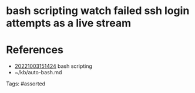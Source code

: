 # bash scripting watch failed ssh login attempts as a live stream

# References
- [20221003151424](/zet/20221003151424/README.md) bash scripting
- ~/kb/auto-bash.md

Tags:
    #assorted
